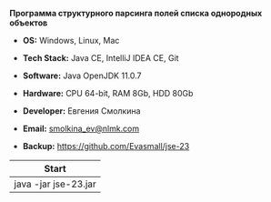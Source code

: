 **Программа структурного парсинга полей списка однородных объектов**

- **OS:** Windows, Linux, Mac 
- **Tech Stack:** Java CE, IntelliJ IDEA CE, Git 
- **Software:** Java OpenJDK 11.0.7
- **Hardware:** CPU 64-bit, RAM 8Gb, HDD 80Gb

- **Developer:** Евгения Смолкина
- **Email:** smolkina_ev@nlmk.com
- **Backup:** https://github.com/Evasmall/jse-23

| Start |
| ------ |
| java -jar jse-23.jar |